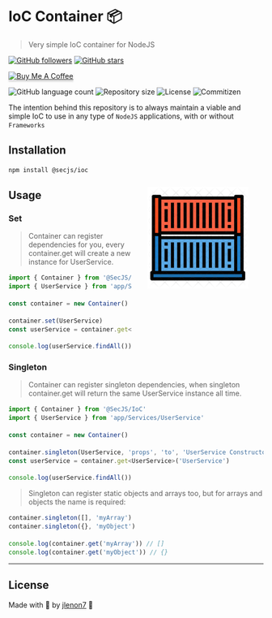 # IoC Container 📦

> Very simple IoC container for NodeJS

[![GitHub followers](https://img.shields.io/github/followers/jlenon7.svg?style=social&label=Follow&maxAge=2592000)](https://github.com/jlenon7?tab=followers)
[![GitHub stars](https://img.shields.io/github/stars/secjs/ioc.svg?style=social&label=Star&maxAge=2592000)](https://github.com/secjs/ioc/stargazers/)

<p>
    <a href="https://www.buymeacoffee.com/secjs" target="_blank"><img src="https://www.buymeacoffee.com/assets/img/custom_images/orange_img.png" alt="Buy Me A Coffee" style="height: 41px !important;width: 174px !important;box-shadow: 0px 3px 2px 0px rgba(190, 190, 190, 0.5) !important;-webkit-box-shadow: 0px 3px 2px 0px rgba(190, 190, 190, 0.5) !important;" ></a>
</p>

<p>
  <img alt="GitHub language count" src="https://img.shields.io/github/languages/count/SecJS/IoC?style=for-the-badge&logo=appveyor">

  <img alt="Repository size" src="https://img.shields.io/github/repo-size/SecJS/IoC?style=for-the-badge&logo=appveyor">

  <img alt="License" src="https://img.shields.io/badge/license-MIT-brightgreen?style=for-the-badge&logo=appveyor">

  <img alt="Commitizen" src="https://img.shields.io/badge/commitizen-friendly-brightgreen?style=for-the-badge&logo=appveyor">
</p>

The intention behind this repository is to always maintain a viable and simple IoC to use in any type of `NodeJS` applications, with or without `Frameworks`

<img src=".github/container.png" width="200px" align="right" hspace="30px" vspace="100px">

## Installation

```bash
npm install @secjs/ioc
```

## Usage

### Set

> Container can register dependencies for you, every container.get will create a new instance for UserService.

```js
import { Container } from '@SecJS/IoC'
import { UserService } from 'app/Services/UserService'

const container = new Container()

container.set(UserService)
const userService = container.get<UserService>('UserService', 'props', 'to', 'UserService Constructor here')

console.log(userService.findAll())
```

### Singleton

> Container can register singleton dependencies, when singleton container.get will return the same UserService instance all time.

```js
import { Container } from '@SecJS/IoC'
import { UserService } from 'app/Services/UserService'

const container = new Container()

container.singleton(UserService, 'props', 'to', 'UserService Constructor here')
const userService = container.get<UserService>('UserService')

console.log(userService.findAll())
```

> Singleton can register static objects and arrays too, but for arrays and objects the name is required:

```js
container.singleton([], 'myArray')
container.singleton({}, 'myObject')

console.log(container.get('myArray')) // []
console.log(container.get('myObject')) // {}
```

---

## License

Made with 🖤 by [jlenon7](https://github.com/jlenon7) :wave:
